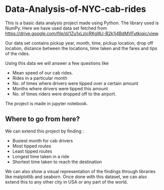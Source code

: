 # Data-Analysis-of-NYC-cab-rides
This is a basic data analysis project made using Python. The library used is NumPy. Here we have used data set fetched from https://drive.google.com/file/d/1Zu1xLzjcRKgWJ-B2k1j4BdMVFutkiqic/view.  

Our data set contains pickup year, month, time, pickup location, drop off location, distance between the locations, time taken and the fares and tips of the rides.  

Using this data we will answer a few questions like 
* Mean speed of our cab rides. 
* Rides in a particular month 
* No. of times where drivers were tipped over a certain amount 
* Months where drivers were tipped this amount 
* No. of times riders were dropped off to the airport.

The project is made in jupyter notebook. 

## Where to go from here?
We can extend this project by finding :
* Busiest month for cab drivers
* Most tipped routes
* Least tipped routes
* Longest time taken in a ride
* Shortest time taken to reach the destination

We can also show a visual representation of the findings through libraries like matplotlib and seaborn. Once done with this dataset, we can also extend this to any other city in USA or any part of the world.
